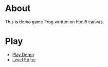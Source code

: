 # About

This is demo game Frog written on html5 canvas.

# Play

* [Play Demo](ar0ne.github.io/frog_html5_game/game/index.html)
* [Level Editor](ar0ne.github.io/frog_html5_game/level_editor/editor.html)
